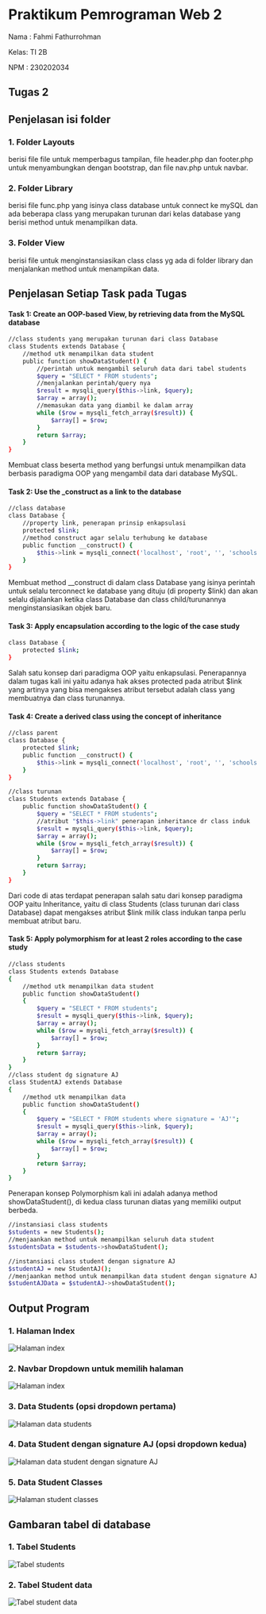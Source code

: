 # Praktikum Pemrograman Web 2
Nama : Fahmi Fathurrohman

Kelas: TI 2B

NPM  : 230202034
## Tugas 2
## Penjelasan isi folder
### 1. Folder Layouts
berisi file file untuk memperbagus tampilan, file header.php dan footer.php untuk menyambungkan dengan bootstrap, dan file nav.php untuk navbar. 
### 2. Folder Library
berisi file func.php yang isinya class database untuk connect ke mySQL dan ada beberapa class yang merupakan turunan dari kelas database yang berisi method untuk menampilkan data.
### 3. Folder View
berisi file untuk menginstansiasikan class class yg ada di folder library dan menjalankan method untuk menampikan data.
## Penjelasan Setiap Task pada Tugas
#### Task 1: Create an OOP-based View, by retrieving data from the MySQL database
```sh
//class students yang merupakan turunan dari class Database
class Students extends Database {
    //method utk menampilkan data student
    public function showDataStudent() {
        //perintah untuk mengambil seluruh data dari tabel students
        $query = "SELECT * FROM students";
        //menjalankan perintah/query nya
        $result = mysqli_query($this->link, $query);
        $array = array();
        //memasukan data yang diambil ke dalam array
        while ($row = mysqli_fetch_array($result)) {
            $array[] = $row;
        }
        return $array;
    }
}
```
Membuat class beserta method yang berfungsi untuk menampilkan data berbasis paradigma OOP yang mengambil data dari database MySQL.
#### Task 2: Use the _construct as a link to the database
```sh
//class database
class Database {
    //property link, penerapan prinsip enkapsulasi
    protected $link;
    //method construct agar selalu terhubung ke database
    public function __construct() {
        $this->link = mysqli_connect('localhost', 'root', '', 'schools');
    }
}
```
Membuat method __construct di dalam class Database yang isinya perintah untuk selalu terconnect ke database yang dituju (di property $link) dan akan selalu dijalankan ketika class Database dan class child/turunannya menginstansiasikan objek baru.
#### Task 3: Apply encapsulation according to the logic of the case study
```sh
class Database {
    protected $link;
}
```
Salah satu konsep dari paradigma OOP yaitu enkapsulasi. Penerapannya dalam tugas kali ini yaitu adanya hak akses protected pada atribut $link yang artinya yang bisa mengakses atribut tersebut adalah class yang membuatnya dan class turunannya.
#### Task 4: Create a derived class using the concept of inheritance
```sh
//class parent
class Database {
    protected $link;
    public function __construct() {
        $this->link = mysqli_connect('localhost', 'root', '', 'schools');
    }
}

//class turunan
class Students extends Database {
    public function showDataStudent() {
        $query = "SELECT * FROM students";
        //atribut "$this->link" penerapan inheritance dr class induk
        $result = mysqli_query($this->link, $query);
        $array = array();
        while ($row = mysqli_fetch_array($result)) {
            $array[] = $row;
        }
        return $array;
    }
}
```
Dari code di atas terdapat penerapan salah satu dari konsep paradigma OOP yaitu Inheritance, yaitu di class Students (class turunan dari class Database) dapat mengakses atribut $link milik class indukan tanpa perlu membuat atribut baru.
#### Task 5: Apply polymorphism for at least 2 roles according to the case study
```sh
//class students
class Students extends Database
{
    //method utk menampilkan data student
    public function showDataStudent()
    {
        $query = "SELECT * FROM students";
        $result = mysqli_query($this->link, $query);
        $array = array();
        while ($row = mysqli_fetch_array($result)) {
            $array[] = $row;
        }
        return $array;
    }
}
//class student dg signature AJ
class StudentAJ extends Database
{
    //method utk menampilkan data
    public function showDataStudent()
    {
        $query = "SELECT * FROM students where signature = 'AJ'";
        $result = mysqli_query($this->link, $query);
        $array = array();
        while ($row = mysqli_fetch_array($result)) {
            $array[] = $row;
        }
        return $array;
    }
}
```
Penerapan konsep Polymorphism kali ini adalah adanya method showDataStudent(), di kedua class turunan diatas yang memiliki output berbeda.
```sh
//instansiasi class students
$students = new Students();
//menjaankan method untuk menampilkan seluruh data student
$studentsData = $students->showDataStudent();

//instansiasi class student dengan signature AJ
$studentAJ = new StudentAJ();
//menjaankan method untuk menampilkan data student dengan signature AJ
$studentAJData = $studentAJ->showDataStudent();
```
## Output Program
### 1. Halaman Index
![Halaman index](images/index.png)
### 2. Navbar Dropdown untuk memilih halaman
![Halaman index](images/dropdown-option.png)
### 3. Data Students (opsi dropdown pertama)
![Halaman data students](images/option-1-students-data.png)
### 4. Data Student dengan signature AJ (opsi dropdown kedua)
![Halaman data student dengan signature AJ](images/option-2-student-aj-sig-data.png)
### 5. Data Student Classes
![Halaman student classes](images/student-classes-data.png)
## Gambaran tabel di database
### 1. Tabel Students
![Tabel students](images/table-students.png)
### 2. Tabel Student data
![Tabel student data](images/table-student-classes.png)
